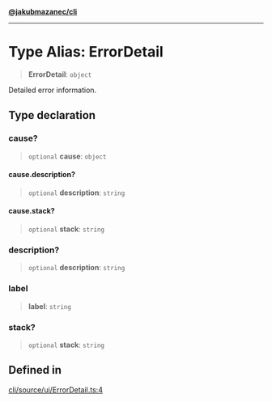 [**@jakubmazanec/cli**](../README.md)

---

# Type Alias: ErrorDetail

> **ErrorDetail**: `object`

Detailed error information.

## Type declaration

### cause?

> `optional` **cause**: `object`

#### cause.description?

> `optional` **description**: `string`

#### cause.stack?

> `optional` **stack**: `string`

### description?

> `optional` **description**: `string`

### label

> **label**: `string`

### stack?

> `optional` **stack**: `string`

## Defined in

[cli/source/ui/ErrorDetail.ts:4](https://github.com/jakubmazanec/tools/blob/a4967209f10f2b04ade958bd873ac46f1290cee7/packages/cli/source/ui/ErrorDetail.ts#L4)

